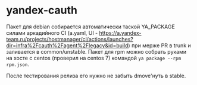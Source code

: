 # yandex-cauth

Пакет для debian собирается автоматически таской YA_PACKAGE силами аркадийного CI (a.yaml, UI - https://a.yandex-team.ru/projects/hostmanager/ci/actions/launches?dir=infra%2Fcauth%2Fagent%2Flegacy&id=build) при мерже PR в trunk и заливается в common/unstable.
Пакет для rpm можно собрать руками на хосте с centos (проверил на centos 7) командой `ya package --rpm rpm.json`.

После тестирования релиза его нужно не забыть dmove'нуть в stable.

